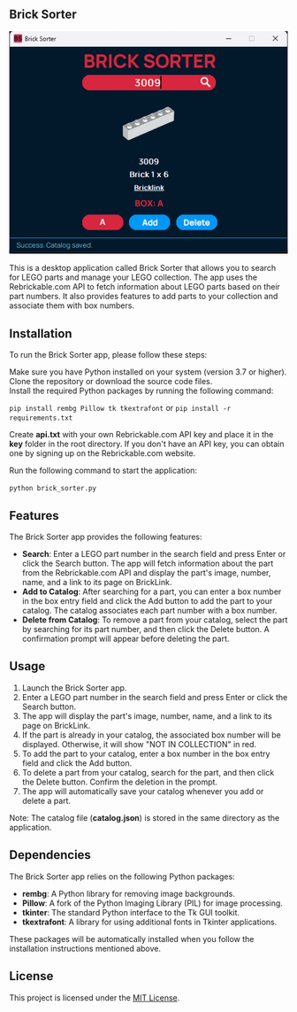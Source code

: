 ## **Brick Sorter**

![](img/screenshot/screenshot_1.png)

This is a desktop application called Brick Sorter that allows you to search for LEGO parts and manage your LEGO collection. The app uses the Rebrickable.com API to fetch information about LEGO parts based on their part numbers. It also provides features to add parts to your collection and associate them with box numbers.

## **Installation**

To run the Brick Sorter app, please follow these steps:   

Make sure you have Python installed on your system (version 3.7 or higher).  
Clone the repository or download the source code files.   
Install the required Python packages by running the following command:

`pip install rembg Pillow tk tkextrafont` or `pip install -r requirements.txt`

Create **api.txt** with your own Rebrickable.com API key and place it in the **key** folder in the root directory. If you don't have an API key, you can obtain one by signing up on the Rebrickable.com website.

Run the following command to start the application:

`python brick_sorter.py`

## **Features**

The Brick Sorter app provides the following features:

*   **Search**: Enter a LEGO part number in the search field and press Enter or click the Search button. The app will fetch information about the part from the Rebrickable.com API and display the part's image, number, name, and a link to its page on BrickLink.
*   **Add to Catalog**: After searching for a part, you can enter a box number in the box entry field and click the Add button to add the part to your catalog. The catalog associates each part number with a box number.
*   **Delete from Catalog**: To remove a part from your catalog, select the part by searching for its part number, and then click the Delete button. A confirmation prompt will appear before deleting the part.

## **Usage**

1.  Launch the Brick Sorter app.
2.  Enter a LEGO part number in the search field and press Enter or click the Search button.
3.  The app will display the part's image, number, name, and a link to its page on BrickLink.
4.  If the part is already in your catalog, the associated box number will be displayed. Otherwise, it will show "NOT IN COLLECTION" in red.
5.  To add the part to your catalog, enter a box number in the box entry field and click the Add button.
6.  To delete a part from your catalog, search for the part, and then click the Delete button. Confirm the deletion in the prompt.
7.  The app will automatically save your catalog whenever you add or delete a part.

Note: The catalog file (**catalog.json**) is stored in the same directory as the application.

## **Dependencies**

The Brick Sorter app relies on the following Python packages:

*   **rembg**: A Python library for removing image backgrounds.
*   **Pillow**: A fork of the Python Imaging Library (PIL) for image processing.
*   **tkinter**: The standard Python interface to the Tk GUI toolkit.
*   **tkextrafont**: A library for using additional fonts in Tkinter applications.

These packages will be automatically installed when you follow the installation instructions mentioned above.

## **License**

This project is licensed under the [MIT License](./LICENSE).